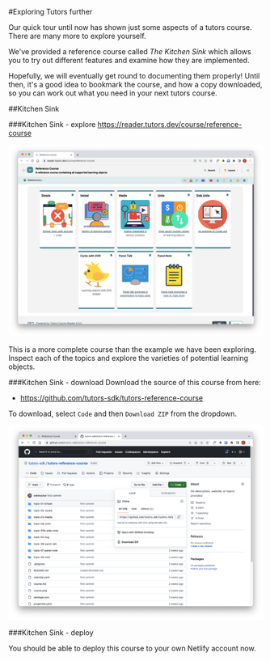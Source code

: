 #Exploring Tutors further

Our quick tour until now has shown just some aspects of a tutors course. There are many more to explore yourself. 

We've provided a reference course called *The Kitchen Sink* which allows you to try out different features and examine how they are implemented.

Hopefully, we will eventually get round to documenting them properly! Until then, it's a good idea to bookmark the course, and how a copy downloaded, so you can work out what you need in your next tutors course.


##Kitchen Sink

###Kitchen Sink - explore
<https://reader.tutors.dev/course/reference-course>

![](img/61.png)

This is a more complete course than the example we have been exploring. Inspect each of the topics and explore the varieties of potential learning objects.

###Kitchen Sink - download
Download the source of this course from here:

- <https://github.com/tutors-sdk/tutors-reference-course>

To download, select `Code` and then `Download ZIP` from the dropdown.

![](img/66.png)

###Kitchen Sink - deploy

You should be able to deploy this course to your own Netlify account now.